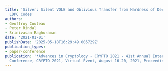 ```yaml
---
title: 'Silver: Silent VOLE and Oblivious Transfer from Hardness of Decoding Structured
  LDPC Codes'
authors:
- Geoffroy Couteau
- Peter Rindal
- Srinivasan Raghuraman
date: '2021-01-01'
publishDate: '2025-05-18T16:29:49.005729Z'
publication_types:
- paper-conference
publication: '*Advances in Cryptology - CRYPTO 2021 - 41st Annual International Cryptology
  Conference, CRYPTO 2021, Virtual Event, August 16-20, 2021, Proceedings, Part III*'
---
```

